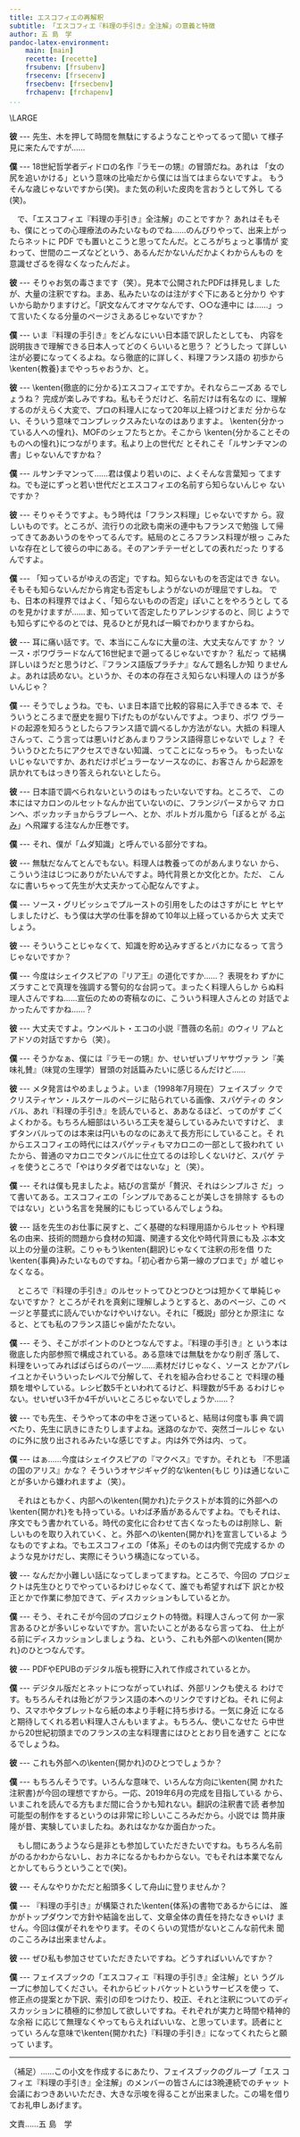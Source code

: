 ```yaml
---
title: エスコフィエの再解釈
subtitle: 「エスコフィエ『料理の手引き』全注解」の意義と特徴
author: 五 島　学
pandoc-latex-environment:
    main: [main]
    recette: [recette]
    frsubenv: [frsubenv]
    frsecenv: [frsecenv]
    frsecbenv: [frsecbenv]
    frchapenv: [frchapenv]
...
```


\LARGE

**彼** --- 先生、木を押して時間を無駄にするようなことやってるって聞い
て様子見に来たんですが……

**僕** --- 18世紀哲学者ディドロの名作『ラモーの甥』の冒頭だね。あれは
「女の尻を追いかける」という意味の比喩だから僕には当てはまらないですよ。
もうそんな歳じゃないですから(笑)。また気の利いた皮肉を言おうとして外し
てる(笑)。

　で、「エスコフィエ『料理の手引き』全注解」のことですか？ あれはそもそ
も、僕にとっての心理療法のみたいなものでね……のんびりやって、出来上がっ
たらネットに PDF でも置いとこうと思ってたんだ。ところがちょっと事情が
変わって、世間のニーズなどという、あるんだかないんだかよくわからんもの
を意識せざるを得なくなったんだよ。

**彼** --- そりゃお気の毒さまです（笑）。見本で公開されたPDFは拝見しま
したが、大量の注釈ですね。まあ、私みたいなのは注がすぐ下にあると分かり
やすいから助かりますけど。「訳文なんてオマケなんです、○○な連中に
は……」って言いたくなる分量のページさえあるじゃないですか？

**僕** --- いま『料理の手引き』をどんなにいい日本語で訳したとしても、
内容を説明抜きで理解できる日本人ってどのくらいいると思う？ どうしたっ
て詳しい注が必要になってくるよね。なら徹底的に詳しく、料理フランス語の
初歩から\kenten{教養}までやっちゃおうか、と。

**彼** --- \kenten{徹底的に分かる}エスコフィエですか。それならニーズあ
るでしょうね？ 完成が楽しみですね。私もそうだけど、名前だけは有名なの
に、理解するのがえらく大変で、プロの料理人になって20年以上経つけどまだ
分からない、そういう意味でコンプレックスみたいなのはありますよ。
\kenten{分かっている人への憧れ}、MOFのシェフたちとか。そこから
\kenten{分かることそのものへの憧れ}につながります。私より上の世代だ
とそれこそ「ルサンチマンの書」じゃないんですかね？

**僕** --- ルサンチマンって……君は僕より若いのに、よくそんな言葉知っ
てますね。でも逆にずっと若い世代だとエスコフィエの名前すら知らないんじゃ
ないですか？

**彼** --- そりゃそうですよ。もう時代は「フランス料理」じゃないですか
ら。寂しいものです。ところが、流行りの北欧も南米の連中もフランスで勉強
して帰ってきてああいうのをやってるんです。結局のところフランス料理が根っ
こみたいな存在として彼らの中にある。そのアンチテーゼとしての表れだった
りするんですよ。

**僕** --- 「知っているがゆえの否定」ですね。知らないものを否定はでき
ない。そもそも知らないんだから肯定も否定もしようがないのが理屈ですしね。
でも、日本の料理界ではよく、「知らないものの否定」ぽいことをやろうとし
てるのを見かけますが……ま、知っていて否定したりアレンジするのと、同じ
ようでも知らずにやるのとでは、見るひとが見れば一瞬でわかりますからね。

**彼** --- 耳に痛い話です。で、本当にこんなに大量の注、大丈夫なんです
か？ ソース・ポワヴラードなんて16世紀まで遡ってるじゃないですか？ 私だっ
て結構詳しいほうだと思うけど、『フランス語版プラチナ』なんて題名しか知
りませんよ。あれは読めない。というか、その本の存在さえ知らない料理人の
ほうが多いんじゃ？

**僕** --- そうでしょうね。でも、いま日本語で比較的容易に入手できる本
で、そういうところまで歴史を掘り下げたものがないんですよ。つまり、ポワ
ヴラードの起源を知ろうとしたらフランス語で調べるしか方法がない。大抵の
料理人さんって、こう言っては悪いけどあんまりフランス語得意じゃないで
しょ？ そういうひとたちにアクセスできない知識、ってことになっちゃう。
もったいないじゃないですか、あれだけポピュラーなソースなのに、お客さん
から起源を訊かれてもはっきり答えられないとしたら。

**彼** --- 日本語で調べられないというのはもったいないですね。ところで、
この本にはマカロンのルセットなんか出ていないのに、フランジパーヌからマ
カロンへ、ボッカッチョからラブレーへ、とか、ポルトガル風から「ぽるとが
る[ぶみ](-文)」へ飛躍する注なんか圧巻です。

**僕** --- それ、僕が「ムダ知識」と呼んでいる部分ですね。

**彼** --- 無駄だなんてとんでもない。料理人は教養ってのがあんまりない
から、こういう注はじつにありがたいんですよ。時代背景とか文化とか。ただ、
こんなに書いちゃって先生が大丈夫かって心配なんですよ。

**僕** --- ソース・グリビッシュでプルーストの引用をしたのはさすがにヒ
ヤヒヤしましたけど、もう僕は大学の仕事を辞めて10年以上経っているから大
丈夫でしょう。

**彼** --- そういうことじゃなくて、知識を貯め込みすぎるとバカになるっ
て言うじゃないですか？

**僕** --- 今度はシェイクスピアの『リア王』の道化ですか……？ 表現をわ
ずかにズラすことで真理を強調する警句的な台詞って。まったく料理人らしか
らぬ料理人さんですね……宣伝のための寄稿なのに、こういう料理人さんとの
対話でよかったんですかね……？

**彼** --- 大丈夫ですよ。ウンベルト・エコの小説『薔薇の名前』のウィリ
アムとアドソの対話ですから（笑）。

**僕** --- そうかなぁ、僕には『ラモーの甥』か、せいぜいブリヤサヴァラ
ン『美味礼賛』（味覚の生理学）冒頭の対話篇みたいに感じるんだけど……

**彼** --- メタ発言はやめましょうよ。いま（1998年7月現在）フェイスブッ
クでクリスティヤン・ルスケールのページに貼られている画像、スパゲティの
タンバル、あれ『料理の手引き』を読んでいると、ああなるほど、ってのがす
ごくよくわかる。もちろん細部はいろいろ工夫を凝らしているみたいですけど、
まずタンバルってのは本来は円いものなのにあえて長方形にしていること。そ
れからエスコフィエの時代にはスパゲッティもマカロニの一部として扱われて
いたから、普通のマカロニでタンバルに仕立てるのは珍しくないけど、スパゲ
ティを使うところで「やはりタダ者ではないな」と（笑）。

**僕** --- それは僕も見ましたよ。結びの言葉が「贅沢、それはシンプルさ
だ」って書いてある。エスコフィエの「シンプルであることが美しさを排除す
るものではない」という名言を発展的にもじっているんでしょうね。

**彼** --- 話を先生のお仕事に戻すと、ごく基礎的な料理用語からルセット
や料理名の由来、技術的問題から食材の知識、関連する文化や時代背景にも及
ぶ本文以上の分量の注釈。こりゃもう\kenten{翻訳}じゃなくて注釈の形を借
りた\kenten{事典}みたいなものですね。「初心者から第一線のプロまで」が
嘘じゃなくなる。

　ところで『料理の手引き』のルセットってひとつひとつは短かくて単純じゃ
ないですか？ ところがそれを真剣に理解しようとすると、あのページ、この
ページと芋蔓式に読んでいかなけやいけない。それに「概説」部分とか原注に
なると、とても私のフランス語じゃ歯がたたない。

**僕** --- そう、そこがポイントのひとつなんですよ。『料理の手引き』と
いう本は徹底した内部参照で構成されている。ある意味では無駄をかなり削ぎ
落して、料理をいってみればばらばらのパーツ……素材だけじゃなく、ソース
とかアパレイユとかそいういったレベルで分解して、それを組み合わせること
で料理の種類を増やしている。レシピ数5千といわれてるけど、料理数が5千あ
るわけじゃない。せいぜい3千か4千がいいところじゃないでしょうか……？

**彼** --- でも先生、そうやって本の中をさ迷っていると、結局は何度も事
典で調べたり、先生に訊きにきたりしますよね。迷路のなかで、突然ゴールじゃ
ないのに外に放り出されるみたいな感じですよ。内は外で外は内、って。

**僕** --- はぁ……今度はシェイクスピアの『マクベス』ですか。それとも
    『不思議の国のアリス』かな？ そういうオヤジギャグ的な\kenten{もじ
    り}は通じないことが多いから嫌われますよ（笑）。

　それはともかく、内部への\kenten{開かれ}たテクストが本質的に外部への
\kenten{開かれ}をも持っている。いわば矛盾があるんですよね。でもそれは、
序文でもう書かれている。時代の変化に合わせて古くなったものは削除し、新
しいものを取り入れていく、と。外部への\kenten{開かれ}を宣言しているよ
うなものですよね。でもエスコフィエの「体系」そのものは内側で完成するか
のような見かけだし、実際にそういう構造になっている。

**彼** --- なんだか小難しい話になってしまってますね。ところで、今回の
プロジェクトは先生ひとりでやっているわけじゃなくて、誰でも希望すれば下
訳とか校正とかで作業に参加できて、ディスカッションもしているとか。

**僕** --- そう、それこそが今回のプロジェクトの特徴。料理人さんって何
か一家言あるひとが多いじゃないですか。言いたいことがあるなら言ってね、
仕上がる前にディスカッションしましょうね、という、これも外部への\kenten{開か
れ}のひとつなんです。

**彼** --- PDFやEPUBのデジタル版も視野に入れて作成されているとか。

**僕** --- デジタル版だとネットにつながっていれば、外部リンクも使える
わけです。もちろんそれは殆どがフランス語の本へのリンクですけどね。それ
に何より、スマホやタブレットなら紙の本より手軽に持ち歩ける。一気に身近
になると期待してくれる若い料理人さんもいますよ。もちろん、使いこなせた
ら中世から20世紀初頭までのフランスの主な料理書にはひととおり目を通すこ
とになるでしょうね。

**彼** --- これも外部への\kenten{開かれ}のひとつでしょうか？

**僕** --- もちろんそうです。いろんな意味で、いろんな方向に\kenten{開
かれた注釈書}が今回の理想ですから。一応、2019年6月の完成を目指している
から、いまこれを読んでる方もまだ間に合うかも知れない。翻訳の注釈書で読
者参加可能型の制作をするというのは非常に珍しいこころみだから。小説では
筒井康隆が昔、実験していましたね。あれはなかなか面白かった。

　もし間にあうようなら是非とも参加していただきたいですね。もちろん名前
がのるかわからないし、おカネになるかもわからない。でもそれは本業でなん
とかしてもらうということで(笑)。

**彼** --- そんなやりかただと船頭多くして舟山に登りませんか？

**僕** --- 『料理の手引き』が構築された\kenten{体系}の書物であるからには、
誰かがトップダウンで方針や結論を出して、文章全体の責任を持たなきゃいけ
ません。今回は僕がそれをやります。そのくらいの覚悟がないとこんな前代未
聞のこころみは出来ませんよ。

**彼** --- ぜひ私も参加させていただきたいですね。どうすればいいんですか？

**僕** --- フェイスブックの「エスコフィエ『料理の手引き』全注解」とい
うグループに参加してください。それからビットバケットというサービスを使っ
て、修正点の提案とか下訳、索引の印をつけたり、校正、それと注釈についてのディ
スカッションに積極的に参加して欲しいですね。それぞれが実力と時間や精神的な余裕
に応じて無理なくやってもらえればいいな、と思っています。読者にとってい
ろんな意味で\kenten{開かれた}『料理の手引き』になってくれたらと願って
います。

--------------------------------------------------------

（補足）……この小文を作成するにあたり、フェイスブックのグループ「エス
コフィエ『料理の手引き』全注解」のメンバーの皆さんには3晩連続でのチャッ
ト会議におつきあいいただき、大きな示唆を得ることが出来ました。この場を借り
てお礼申しあげます。

文責……五 島　学
